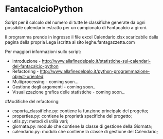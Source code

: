 # FantacalcioPython

Script per il calcolo del numero di tutte le classifiche generate da ogni possibile calendario estratto per un campionato di Fantacalcio a gironi.

Il programma prende in ingresso il file excel Calendario.xlsx scaricabile dalla pagina della propria Lega iscritta al sito leghe.fantagazzetta.com

Per maggiori informazioni sullo script:
* Introduzione - http://www.allafinedelpalo.it/statistiche-sui-calendari-del-fantacalcio-python
* Refactoring - http://www.allafinedelpalo.it/python-programmazione-object-oriented
* Multiprocessing - coming soon...
* Gestione degli argomenti - coming soon..
* Visualizzazione grafica delle statistiche - coming soon...


#Modifiche del refactoring

* esporta_classifiche.py: contiene la funzione principale del progetto;
* properties.py: contiene le proprietà specifiche del progetto;
* utils.py: metodi di utilià vari;
* giornata.py: modulo che contiene la classe di gestione della Giornata;
* calendario.py: modulo che contiene la classe di gestione del Calendario;
